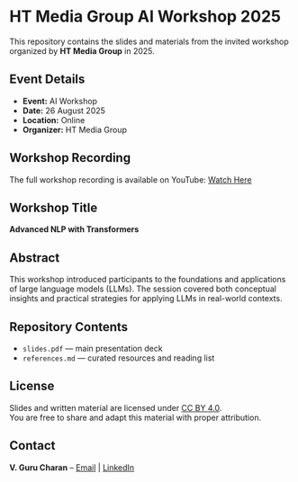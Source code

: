 # HT Media Group AI Workshop 2025

This repository contains the slides and materials from the invited workshop organized by **HT Media Group** in 2025.  

## Event Details
- **Event:** AI Workshop  
- **Date:** 26 August 2025  
- **Location:** Online  
- **Organizer:** HT Media Group  

## Workshop Recording
The full workshop recording is available on YouTube: [Watch Here](https://www.youtube.com/watch?v=9WVtUDDcAXw)

## Workshop Title
**Advanced NLP with Transformers**  

## Abstract
This workshop introduced participants to the foundations and applications of large language models (LLMs). The session covered both conceptual insights and practical strategies for applying LLMs in real-world contexts.  

## Repository Contents
- `slides.pdf` — main presentation deck  
- `references.md` — curated resources and reading list  

## License
Slides and written material are licensed under [CC BY 4.0](https://creativecommons.org/licenses/by/4.0/).  
You are free to share and adapt this material with proper attribution.  

## Contact
**V. Guru Charan** – [Email](mailto:vgc@pm.me) | [LinkedIn](https://www.linkedin.com/in/vgurucharan)


